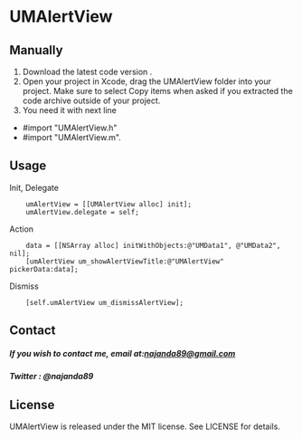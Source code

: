 # UMAlertView

## Manually

1. Download the latest code version .
2. Open your project in Xcode, drag the UMAlertView folder into your project. Make sure to select Copy items when asked if you extracted the code archive outside of your project.
3. You need it with next line
  - #import "UMAlertView.h"
  - #import "UMAlertView.m".

## Usage

Init, Delegate
```
    umAlertView = [[UMAlertView alloc] init];
    umAlertView.delegate = self;
```

Action
```
    data = [[NSArray alloc] initWithObjects:@"UMData1", @"UMData2", nil];
    [umAlertView um_showAlertViewTitle:@"UMAlertView" pickerData:data];
```

Dismiss
```
    [self.umAlertView um_dismissAlertView];
```

## Contact

##### If you wish to contact me, email at:najanda89@gmail.com
##### Twitter : @najanda89

## License

UMAlertView is released under the MIT license. See LICENSE for details.
